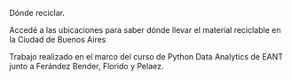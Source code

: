Dónde reciclar.

Accedé a las ubicaciones para saber dónde llevar el material reciclable en la Ciudad de Buenos Aires

Trabajo realizado en el marco del curso de Python Data Analytics de EANT junto a Ferández Bender, Florido y Pelaez.

